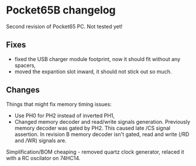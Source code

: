 # Pocket65B changelog

Second revision of Pocket65 PC. Not tested yet!

## Fixes

- fixed the USB charger module footprint, now it should fit without any spacers,
- moved the expantion slot inward, it should not stick out so much.

## Changes

Things that might fix memory timing issues:

- Use PH0 for PH2 instead of inverted PH1,
- Changed memory decoder and read/write signals generation. Previously memory decoder was gated by PH2. This caused late /CS signal assertion. In revision B memory decoder isn't gated, read and write (/RD and /WR) signals are.

Simplification/BOM cheaping - removed quartz clock generator, relaced it with a RC oscilator on 74HC14.
